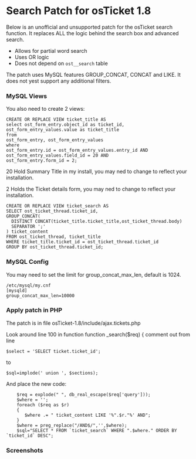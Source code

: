 # Search Patch for osTicket 1.8

Below is an unofficial and unsupported patch for the osTicket search function. It replaces ALL the logic behind the search box and advanced search.

  - Allows for partial word search
  - Uses OR logic
  - Does not depend on `ost__search` table

The patch uses MySQL features GROUP_CONCAT, CONCAT and LIKE. It does not yest support any additional filters.

### MySQL Views
You also need to create 2 views:

    CREATE OR REPLACE VIEW ticket_title AS
    select ost_form_entry.object_id as ticket_id,  ost_form_entry_values.value as ticket_title
    from 
    ost_form_entry, ost_form_entry_values
    where 
    ost_form_entry.id = ost_form_entry_values.entry_id AND
    ost_form_entry_values.field_id = 20 AND
    ost_form_entry.form_id = 2;

20 Hold Summary Title in my install, you may ned to change to reflect your installation.

2 Holds the Ticket details form, you may ned to change to reflect your installation.

    CREATE OR REPLACE VIEW ticket_search AS 
    SELECT ost_ticket_thread.ticket_id,
    GROUP_CONCAT(
      DISTINCT CONCAT(ticket_title.ticket_title,ost_ticket_thread.body) 
      SEPARATOR ';'
    ) ticket_content
    FROM ost_ticket_thread, ticket_title
    WHERE ticket_title.ticket_id = ost_ticket_thread.ticket_id
    GROUP BY ost_ticket_thread.ticket_id;

### MySQL Config

You may need to set the limit for group_concat_max_len, default is 1024.

    /etc/mysql/my.cnf
    [mysqld]
    group_concat_max_len=10000

### Apply patch in PHP
The patch is in file osTicket-1.8/include/ajax.tickets.php

Look around line 100 in function function _search($req) {
comment out from line 

    $select = 'SELECT ticket.ticket_id';
   
to 

    $sql=implode(' union ', $sections);
   
And place the new code:

        $req = explode(" ", db_real_escape($req['query']));
        $where = '';
        foreach ($req as $r)
        {
           $where .= " ticket_content LIKE '%".$r."%' AND";
        }
        $where = preg_replace("/AND$/",'',$where);        
        $sql="SELECT * FROM `ticket_search` WHERE ".$where." ORDER BY `ticket_id` DESC";


### Screenshots
